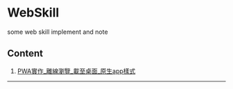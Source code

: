 # WebSkill
some web skill implement and note

## Content
1. [PWA實作_離線瀏覽_載至桌面_原生app樣式](https://github.com/Yu-Zhuang/WebSkill/tree/main/PWA%E5%AF%A6%E4%BD%9C_%E9%9B%A2%E7%B7%9A%E7%80%8F%E8%A6%BD_%E8%BC%89%E8%87%B3%E6%A1%8C%E9%9D%A2_%E5%8E%9F%E7%94%9Fapp%E6%A8%A3%E5%BC%8F)


---


